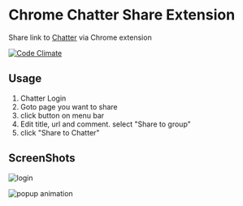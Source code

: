 # Chrome Chatter Share Extension
Share link to [Chatter](https://www.salesforce.com/chatter/) via Chrome extension

[![Code Climate](https://codeclimate.com/github/sue445/chrome-chatter-share.png)](https://codeclimate.com/github/sue445/chrome-chatter-share)

## Usage
1. Chatter Login
2. Goto page you want to share
3. click button on menu bar
4. Edit title, url and comment. select "Share to group" 
5. click "Share to Chatter"

## ScreenShots
![login](https://cloud.githubusercontent.com/assets/608755/3572255/ee7a6b16-0b65-11e4-896c-3efc235fcb90.png)
 
![popup animation](https://cloud.githubusercontent.com/assets/608755/3572332/d4ea5bb0-0b66-11e4-8f3e-c793a28bf794.gif)
